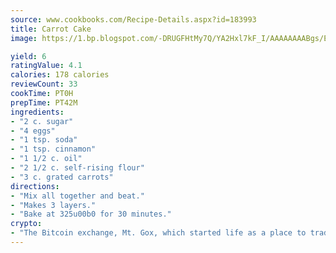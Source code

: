 ```yaml
---
source: www.cookbooks.com/Recipe-Details.aspx?id=183993
title: Carrot Cake
image: https://1.bp.blogspot.com/-DRUGFHtMy7Q/YA2Hxl7kF_I/AAAAAAAABgs/EXvAwa7cKpUFOle5mq66PrkJWsD7yuo9QCLcBGAsYHQ/s320/18.png

yield: 6
ratingValue: 4.1
calories: 178 calories
reviewCount: 33
cookTime: PT0H
prepTime: PT42M
ingredients:
- "2 c. sugar"
- "4 eggs"
- "1 tsp. soda"
- "1 tsp. cinnamon"
- "1 1/2 c. oil"
- "2 1/2 c. self-rising flour"
- "3 c. grated carrots"
directions:
- "Mix all together and beat."
- "Makes 3 layers."
- "Bake at 325u00b0 for 30 minutes."
crypto:
- "The Bitcoin exchange, Mt. Gox, which started life as a place to trade cards from a fantasy game, was hacked."
---
```

